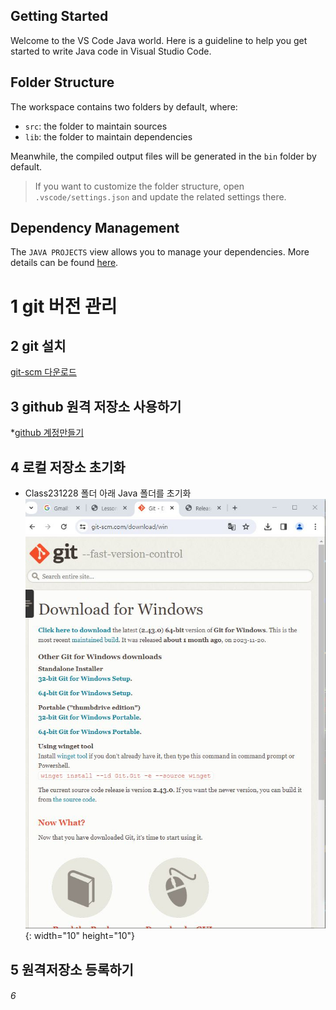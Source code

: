 ## Getting Started

Welcome to the VS Code Java world. Here is a guideline to help you get started to write Java code in Visual Studio Code.

## Folder Structure

The workspace contains two folders by default, where:

- `src`: the folder to maintain sources
- `lib`: the folder to maintain dependencies

Meanwhile, the compiled output files will be generated in the `bin` folder by default.

> If you want to customize the folder structure, open `.vscode/settings.json` and update the related settings there.

## Dependency Management

The `JAVA PROJECTS` view allows you to manage your dependencies. More details can be found [here](https://github.com/microsoft/vscode-java-dependency#manage-dependencies).


# 1 git 버전 관리
    
## 2 git 설치
[git-scm 다운로드](https://git-scm.com/)
## 3 github 원격 저장소 사용하기 
*[github 계정만들기]()
## 4 로컬 저장소 초기화
* Class231228 폴더 아래 Java 폴더를 초기화
![title](image/git1-1.JPG){: width="10" height="10"}

## 5 원격저장소 등록하기 
###### 6
